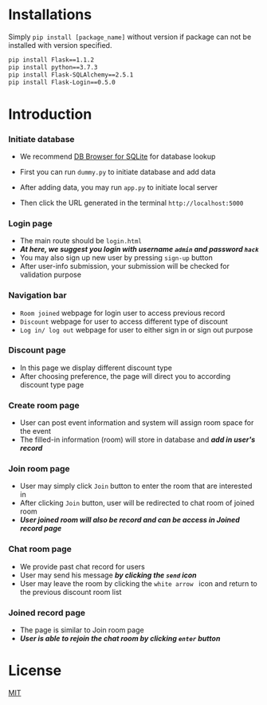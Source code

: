# Installations
  
Simply ```pip install [package_name]``` without version if package can not be installed with version specified.

``` bash
pip install Flask==1.1.2
pip install python==3.7.3
pip install Flask-SQLAlchemy==2.5.1
pip install Flask-Login==0.5.0
```

# Introduction 
 
### Initiate database
+ We recommend [DB Browser for SQLite](https://sqlitebrowser.org/) for database lookup  

+ First you can run ```dummy.py``` to initiate database and add data
+ After adding data, you may run ```app.py``` to initiate local server
+ Then click the URL generated in the terminal ```http://localhost:5000```


### Login page

+ The main route should be ```login.html``` 
+ ***At here, we suggest you login with username ```admin``` and password ```hack```***
+ You may also sign up new user by pressing ```sign-up``` button
+ After user-info submission, your submission will be checked for validation purpose


### Navigation bar  

+ ```Room joined``` webpage for login user to access previous record
+ ```Discount``` webpage for user to access different type of discount
+ ```Log in/ log out``` webpage for user to either sign in or sign out purpose


### Discount page

+ In this page we display different discount type
+ After choosing preference, the page will direct you to according discount type page


### Create room page
   
+ User can post event information and system will assign room space for the event
+ The filled-in information (room) will store in database and ***add in user's record***
 

### Join room page  
+ User may simply click ```Join``` button to enter the room that are interested in  
+ After clicking ```Join``` button, user will be redirected to chat room of joined room
+ ***User joined room will also be record and can be access in Joined record page*** 


### Chat room page  
+ We provide past chat record for users
+ User may send his message ***by clicking the ```send``` icon***
+ User may leave the room by clicking the ```white arrow ``` icon and return to the previous discount room list   


### Joined record page
+ The page is similar to Join room page
+ ***User is able to rejoin the chat room by clicking ```enter``` button***

# License  
[MIT](https://choosealicense.com/licenses/mit/)  
  
